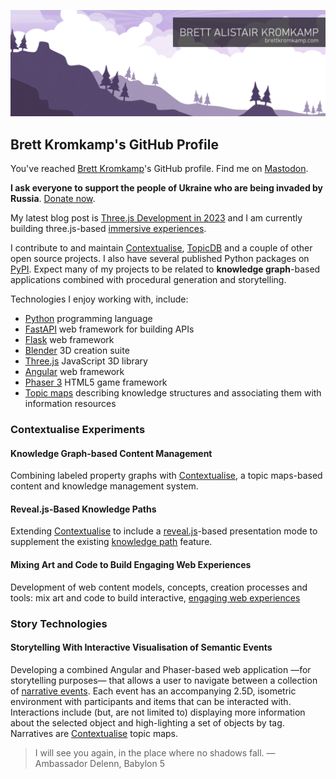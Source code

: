 ![Brett Kromkamp - brettkromkamp.com](https://github.com/brettkromkamp/brettkromkamp/blob/master/resources/banner2.png)

## Brett Kromkamp's GitHub Profile

You've reached [Brett Kromkamp](https://brettkromkamp.com/)'s GitHub profile. Find me on [Mastodon](https://indieweb.social/@brettkromkamp).

**I ask everyone to support the people of Ukraine who are being invaded by Russia**. [Donate now](https://supportukrainenow.org/).

My latest blog post is [Three.js Development in 2023](https://brettkromkamp.com/posts/three-js-development-in-2023/) and I am currently building three.js-based [immersive experiences](https://brettkromkamp.com/page/immersive-experiences/).

I contribute to and maintain [Contextualise](https://github.com/brettkromkamp/contextualise), [TopicDB](https://github.com/brettkromkamp/topic-db) and a couple of other open source projects. I also have several published Python packages on [PyPI](https://pypi.org/user/brettkromkamp/). Expect many of my projects to be related to __knowledge graph__-based applications combined with procedural generation and storytelling.

Technologies I enjoy working with, include:

* [Python](https://www.python.org/) programming language
* [FastAPI](https://fastapi.tiangolo.com/) web framework for building APIs
* [Flask](https://flask.palletsprojects.com/en/2.2.x/) web framework
* [Blender](https://www.blender.org/) 3D creation suite
* [Three.js](https://threejs.org/) JavaScript 3D library
* [Angular](https://angular.dev/overview) web framework
* [Phaser 3](https://newdocs.phaser.io/docs/3.70.0) HTML5 game framework
* [Topic maps](https://ontopia.net/topicmaps/materials/tao.html) describing knowledge structures and associating them with information resources

### Contextualise Experiments

#### Knowledge Graph-based Content Management

Combining labeled property graphs with [Contextualise](https://contextualise.dev/), a topic maps-based content and knowledge management system. 

#### Reveal.js-Based Knowledge Paths

Extending [Contextualise](https://contextualise.dev/) to include a [reveal.js](https://revealjs.com/)-based presentation mode to supplement the existing [knowledge path](https://brettkromkamp.com/posts/knowledge-paths/) feature.

#### Mixing Art and Code to Build Engaging Web Experiences

Development of web content models, concepts, creation processes and tools: mix art and code to build interactive, [engaging web experiences](https://brettkromkamp.com/posts/engaging-web-experiences/)

### Story Technologies

#### Storytelling With Interactive Visualisation of Semantic Events

Developing a combined Angular and Phaser-based web application &mdash;for storytelling purposes&mdash; that allows a user to navigate between a collection of [narrative events](https://brettkromkamp.com/posts/narrative-events/). Each event has an accompanying 2.5D, isometric environment with participants and items that can be interacted with. Interactions include (but, are not limited to) displaying more information about the selected object and high-lighting a set of objects by tag. Narratives are [Contextualise](https://contextualise.dev/) topic maps.

> I will see you again, in the place where no shadows fall. &mdash; Ambassador Delenn, Babylon 5
